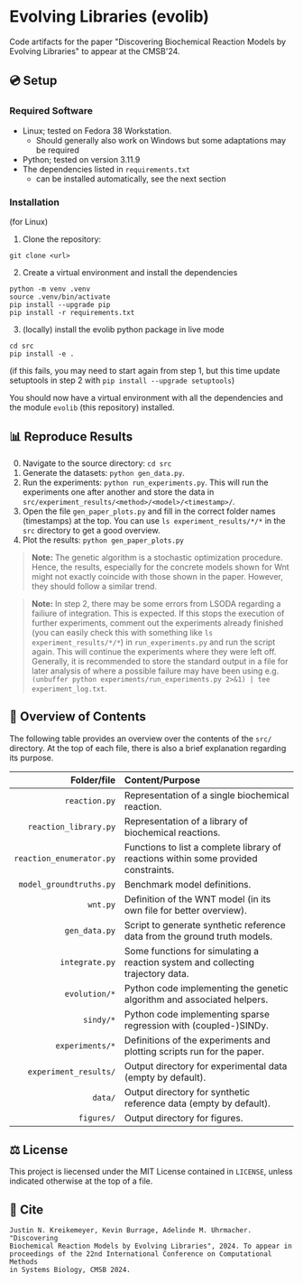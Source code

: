 # Evolving Libraries (evolib)
 
Code artifacts for the paper "Discovering Biochemical Reaction Models by Evolving Libraries" to appear at the CMSB'24.

## :cd: Setup

### Required Software

- Linux; tested on Fedora 38 Workstation.
  - Should generally also work on Windows but some adaptations may be required
- Python; tested on version 3.11.9
- The dependencies listed in `requirements.txt`
  - can be installed automatically, see the next section

### Installation
(for Linux)

1. Clone the repository:
```
git clone <url>
```
2. Create a virtual environment and install the dependencies
```
python -m venv .venv
source .venv/bin/activate
pip install --upgrade pip
pip install -r requirements.txt
```
3. (locally) install the evolib python package in live mode
```
cd src
pip install -e .
```
(if this fails, you may need to start again from step 1, but this time update setuptools in step 2 with `pip install --upgrade setuptools`)

You should now have a virtual environment with all the dependencies and the module `evolib` (this repository) installed.

## :bar_chart: Reproduce Results

0. Navigate to the source directory: `cd src`
1. Generate the datasets: `python gen_data.py`.
2. Run the experiments: `python run_experiments.py`. This will run the experiments one after another and store the data in `src/experiment_results/<method>/<model>/<timestamp>/`.
3. Open the file `gen_paper_plots.py` and fill in the correct folder names (timestamps) at the top. You can use `ls experiment_results/*/*` in the `src` directory to get a good overview.
4. Plot the results: `python gen_paper_plots.py`
 
> **Note:** The genetic algorithm is a stochastic optimization procedure. Hence, the results, especially for the concrete models shown for Wnt might not exactly coincide with those shown in the paper. However, they should follow a similar trend.

> **Note:** In step 2, there may be some errors from LSODA regarding a failiure of integration. This is expected.
> If this stops the execution of further experiments, comment out the experiments already finished (you can easily check this with something like `ls experiment_results/*/*`) in `run_experiments.py` and run the script again.
> This will continue the experiments where they were left off.
> Generally, it is recommended to store the standard output in a file for later analysis of where a possible failure may have been using e.g. `(unbuffer python experiments/run_experiments.py 2>&1) | tee experiment_log.txt`.

## :file_folder: Overview of Contents

The following table provides an overview over the contents of the `src/` directory. At the top of each file, there is also a brief explanation regarding its purpose.

| Folder/file              | Content/Purpose                                                                     |
| ------:                  | :--------                                                                           |
| `reaction.py`            | Representation of a single biochemical reaction.                                    |
| `reaction_library.py`    | Representation of a library of biochemical reactions.                               |
| `reaction_enumerator.py` | Functions to list a complete library of reactions within some provided constraints. |
| `model_groundtruths.py`  | Benchmark model definitions.                                                        |
| `wnt.py`                 | Definition of the WNT model (in its own file for better overview).                  |
| `gen_data.py`            | Script to generate synthetic reference data from the ground truth models.           |
| `integrate.py`           | Some functions for simulating a reaction system and collecting trajectory data.     |
| `evolution/*`            | Python code implementing the genetic algorithm and associated helpers.              |
| `sindy/*`                | Python code implementing sparse regression with (coupled-)SINDy.                    |
| `experiments/*`          | Definitions of the experiments and plotting scripts run for the paper.              |
| `experiment_results/`    | Output directory for experimental data (empty by default).                          |
| `data/`                  | Output directory for synthetic reference data (empty by default).                   |
| `figures/`               | Output directory for figures.                                                       |

## :balance_scale: License

This project is liecensed under the MIT License contained in `LICENSE`, unless indicated otherwise at the top of a file.

## :page_facing_up: Cite

```
Justin N. Kreikemeyer, Kevin Burrage, Adelinde M. Uhrmacher. "Discovering 
Biochemical Reaction Models by Evolving Libraries", 2024. To appear in 
proceedings of the 22nd International Conference on Computational Methods
in Systems Biology, CMSB 2024.
```
